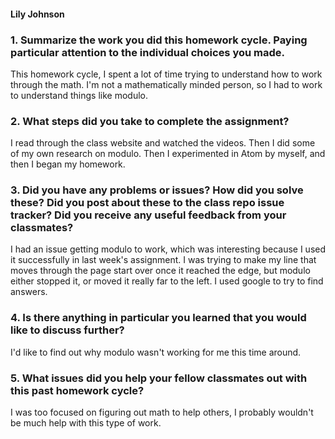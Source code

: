 #### Lily Johnson

### 1. Summarize the work you did this homework cycle. Paying particular attention to the individual choices you made.
This homework cycle, I spent a lot of time trying to understand how to work through the math. I'm not a mathematically minded person, so I had to work to understand things like modulo.
### 2. What steps did you take to complete the assignment?
I read through the class website and watched the videos. Then I did some of my own research on modulo. Then I experimented in Atom by myself, and then I began my homework.
### 3. Did you have any problems or issues? How did you solve these? Did you post about these to the class repo issue tracker? Did you receive any useful feedback from your classmates?
I had an issue getting modulo to work, which was interesting because I used it successfully in last week's assignment. I was trying to make my line that moves through the page start over once it reached the edge, but modulo either stopped it, or moved it really far to the left. I used google to try to find answers.
### 4. Is there anything in particular you learned that you would like to discuss further?
I'd like to find out why modulo wasn't working for me this time around.
### 5. What issues did you help your fellow classmates out with this past homework cycle?
I was too focused on figuring out math to help others, I probably wouldn't be much help with this type of work.
